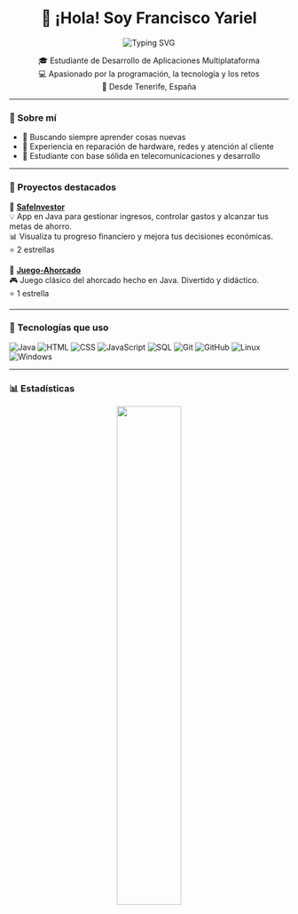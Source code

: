 <h1 align="center">👋 ¡Hola! Soy Francisco Yariel</h1>

<p align="center">
 <img src="https://readme-typing-svg.demolab.com?font=Fira+Code&weight=600&size=22&pause=1000&color=0072FF&center=true&vCenter=true&multiline=true&width=600&height=60&lines=Aprendiendo+y+creciendo+como+programador+%F0%9F%91%8B" alt="Typing SVG" />
</p>

<p align="center">
🎓 Estudiante de Desarrollo de Aplicaciones Multiplataforma <br/>
💻 Apasionado por la programación, la tecnología y los retos <br/>
📍 Desde Tenerife, España
</p>

---

### 🚀 Sobre mí

- 🎯 Buscando siempre aprender cosas nuevas
- 🧰 Experiencia en reparación de hardware, redes y atención al cliente
- 🧠 Estudiante con base sólida en telecomunicaciones y desarrollo

---

### 💼 Proyectos destacados

🔹 **[SafeInvestor](https://github.com/franciscorodalf/SafeInvestor)**  
💡 App en Java para gestionar ingresos, controlar gastos y alcanzar tus metas de ahorro.  
📊 Visualiza tu progreso financiero y mejora tus decisiones económicas.  
⭐ 2 estrellas

🔹 **[Juego-Ahorcado](https://github.com/franciscorodalf/Juego-Ahorcado)**  
🎮 Juego clásico del ahorcado hecho en Java. Divertido y didáctico.  
⭐ 1 estrella

---

### 🧰 Tecnologías que uso

![Java](https://img.shields.io/badge/Java-%23ED8B00.svg?style=for-the-badge&logo=java&logoColor=white)
![HTML](https://img.shields.io/badge/HTML5-E34F26?style=for-the-badge&logo=html5&logoColor=white)
![CSS](https://img.shields.io/badge/CSS3-1572B6?style=for-the-badge&logo=css3&logoColor=white)
![JavaScript](https://img.shields.io/badge/JavaScript-323330?style=for-the-badge&logo=javascript&logoColor=F7DF1E)
![SQL](https://img.shields.io/badge/SQL-4479A1?style=for-the-badge&logo=mysql&logoColor=white)
![Git](https://img.shields.io/badge/Git-F05032?style=for-the-badge&logo=git&logoColor=white)
![GitHub](https://img.shields.io/badge/GitHub-100000?style=for-the-badge&logo=github&logoColor=white)
![Linux](https://img.shields.io/badge/Linux-FCC624?style=for-the-badge&logo=linux&logoColor=black)
![Windows](https://img.shields.io/badge/Windows-0078D6?style=for-the-badge&logo=windows&logoColor=white)

---

### 📊 Estadísticas

<p align="center">
  <img src="https://github-readme-stats.vercel.app/api?username=franciscorodalf&show_icons=true&theme=tokyonight" width="48%" />
